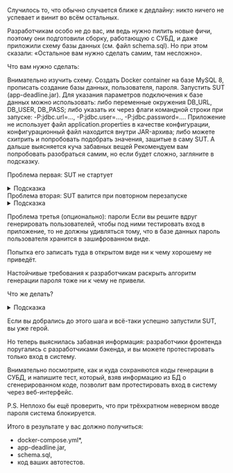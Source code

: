Случилось то, что обычно случается ближе к дедлайну: никто ничего не успевает и винит во всём остальных.

Разработчикам особо не до вас, им ведь нужно пилить новые фичи, поэтому они подготовили сборку, работающую с СУБД, и даже приложили схему базы данных (см. файл schema.sql). Но при этом сказали: «Остальное вам нужно сделать самим, там несложно».

Что вам нужно сделать:

Внимательно изучить схему.
Создать Docker container на базе MySQL 8, прописать создание базы данных, пользователя, пароля.
Запустить SUT (app-deadline.jar). Для указания параметров подключения к базе данных можно использовать:
либо переменные окружения DB_URL, DB_USER, DB_PASS;
либо указать их через флаги командной строки при запуске: -P:jdbc.url=..., -P:jdbc.user=..., -P:jdbc.password=.... Приложение не использует файл application.properties в качестве конфигурации, конфигурационный файл находится внутри JAR-архива;
либо можете схитрить и попробовать подобрать значения, зашитые в саму SUT.
А дальше выясняется куча забавных вещей Рекомендуем вам попробовать разобраться самим, но если будет сложно, загляните в подсказку.

Проблема первая: SUT не стартует
<details>
   <summary>Подсказка</summary>

Проблема: SUT не создаёт самостоятельно таблицы в базе данных.

Поэтому вам нужно сходить на сайт-описание Docker image MySQL и посмотреть, как при инициализации скармливать схему. Будет использоваться технология volumes.
</details>
Проблема вторая: SUT валится при повторном перезапуске
<details>
   <summary>Подсказка</summary>

Проблема: SUT вставляет в базу данных демо-данные, а поскольку там есть ограничение уникальности, это приводит к ошибкам.

Поэтому вам нужно где-то настроить вычистку данных за SUT.
</details>

Проблема третья (опционально): пароли
Если вы решите вдруг генерировать пользователей, чтобы под ними тестировать вход в приложение, то не должны удивляться тому, что в базе данных пароль пользователя хранится в зашифрованном виде.

Попытка его записать туда в открытом виде ни к чему хорошему не приведёт.

Настойчивые требования к разработчикам раскрыть алгоритм генерации пароля тоже ни к чему не привели.

Что же делать?

<details>
   <summary>Подсказка</summary>

Если вы внимательно присмотритесь к демо-данным, то они очень, прямо подозрительно похожи на те, что были в одной из предыдущих задач.

Значит, вы можете попробовать использовать уже готовые зашифрованные пароли, зная то, какие они были в незашифрованном виде.
</details>

Если вы добрались до этого шага и всё-таки успешно запустили SUT, вы уже герой.

Но теперь выяснилась забавная информация: разработчики фронтенда поругались с разработчиками бэкенда, и вы можете протестировать только вход в систему.

Внимательно посмотрите, как и куда сохраняются коды генерации в СУБД, и напишите тест, который, взяв информацию из БД о сгенерированном коде, позволит вам протестировать вход в систему через веб-интерфейс.

P.S. Неплохо бы ещё проверить, что при трёхкратном неверном вводе пароля система блокируется.

Итого в результате у вас должно получиться:

- docker-compose.yml*,
- app-deadline.jar,
- schema.sql,
- код ваших автотестов.